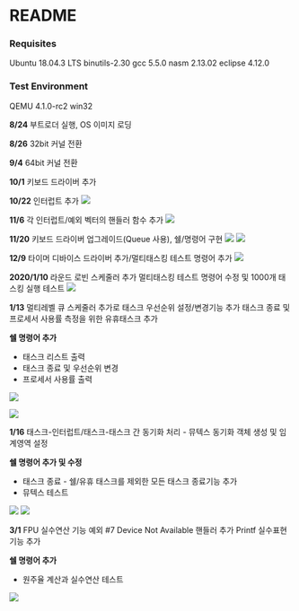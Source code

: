 
# README

### Requisites
Ubuntu 18.04.3 LTS 
binutils-2.30
gcc 5.5.0
nasm 2.13.02
eclipse 4.12.0

### Test Environment
QEMU 4.1.0-rc2 win32



**8/24**
부트로더 실행, OS 이미지 로딩

**8/26**
32bit 커널 전환

**9/4**
64bit 커널 전환

**10/1**
키보드 드라이버 추가 


**10/22**
인터럽트 추가
![](https://i.imgur.com/dEGwe6m.png)

**11/6**
각 인터럽트/예외 벡터의 핸들러 함수 추가
![](https://i.imgur.com/Pl8l7fc.png)

**11/20**
키보드 드라이버 업그레이드(Queue 사용), 쉘/명령어 구현
![](https://i.imgur.com/PrOgNDr.png)
![](https://i.imgur.com/zezvYmB.png)

**12/9**
타이머 디바이스 드라이버 추가/멀티태스킹 테스트 명령어 추가
![](https://i.imgur.com/PxwPBYS.png)


**2020/1/10**
라운드 로빈 스케줄러 추가
멀티태스킹 테스트 명령어 수정 및 1000개 태스킹 실행 테스트
![](https://i.imgur.com/w2Oze9Q.gif)

**1/13**
멀티레벨 큐 스케줄러 추가로 태스크 우선순위 설정/변경기능 추가
태스크 종료 및 프로세서 사용률 측정을 위한 유휴태스크 추가

**쉘 명령어 추가**
+ 태스크 리스트 출력
+ 태스크 종료 및 우선순위 변경 
+ 프로세서 사용률 출력

![](https://i.imgur.com/XP2FHzD.png)

![](https://i.imgur.com/IflXy5x.png)

**1/16**
태스크-인터럽트/태스크-태스크 간 동기화 처리 - 뮤텍스 동기화 객체 생성 및 임계영역 설정

**쉘 명령어 추가 및 수정**
+ 태스크 종료 - 쉘/유휴 태스크를 제외한 모든 태스크 종료기능 추가
+ 뮤텍스 테스트

![](https://i.imgur.com/hOqhgnr.png)
![](https://i.imgur.com/kbHQsaM.png)

**3/1**
FPU 실수연산 기능
예외 #7 Device Not Available 핸들러 추가
Printf 실수표현 기능 추가

**쉘 명령어 추가**
+ 원주율 계산과 실수연산 테스트

![](https://i.imgur.com/0SAv9Ro.png)

